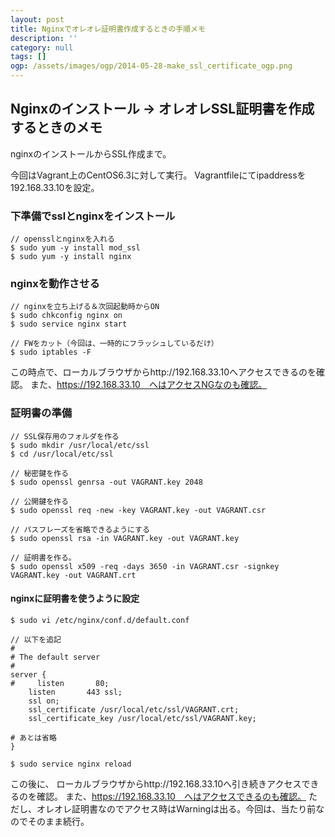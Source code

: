 ```yaml
---
layout: post
title: Nginxでオレオレ証明書作成するときの手順メモ
description: ''
category: null
tags: []
ogp: /assets/images/ogp/2014-05-28-make_ssl_certificate_ogp.png
---
```


## Nginxのインストール -> オレオレSSL証明書を作成するときのメモ
nginxのインストールからSSL作成まで。	

今回はVagrant上のCentOS6.3に対して実行。
Vagrantfileにてipaddressを192.168.33.10を設定。


### 下準備でsslとnginxをインストール

```
// opensslとnginxを入れる
$ sudo yum -y install mod_ssl
$ sudo yum -y install nginx
```

### nginxを動作させる

```
// nginxを立ち上げる＆次回起動時からON
$ sudo chkconfig nginx on
$ sudo service nginx start

// FWをカット（今回は、一時的にフラッシュしているだけ）
$ sudo iptables -F
```

この時点で、ローカルブラウザからhttp://192.168.33.10へアクセスできるのを確認。
また、https://192.168.33.10　へはアクセスNGなのも確認。

### 証明書の準備

```
// SSL保存用のフォルダを作る
$ sudo mkdir /usr/local/etc/ssl
$ cd /usr/local/etc/ssl

// 秘密鍵を作る
$ sudo openssl genrsa -out VAGRANT.key 2048

// 公開鍵を作る
$ sudo openssl req -new -key VAGRANT.key -out VAGRANT.csr

// パスフレーズを省略できるようにする
$ sudo openssl rsa -in VAGRANT.key -out VAGRANT.key

// 証明書を作る。
$ sudo openssl x509 -req -days 3650 -in VAGRANT.csr -signkey VAGRANT.key -out VAGRANT.crt
```

#### nginxに証明書を使うように設定

```
$ sudo vi /etc/nginx/conf.d/default.conf

// 以下を追記
#
# The default server
#
server {
#     listen       80;
    listen       443 ssl;
    ssl on;
    ssl_certificate /usr/local/etc/ssl/VAGRANT.crt;
    ssl_certificate_key /usr/local/etc/ssl/VAGRANT.key;

# あとは省略
}

$ sudo service nginx reload
```

この後に、 ローカルブラウザからhttp://192.168.33.10へ引き続きアクセスできるのを確認。
また、https://192.168.33.10　へはアクセスできるのも確認。
ただし、オレオレ証明書なのでアクセス時はWarningは出る。今回は、当たり前なのでそのまま続行。


